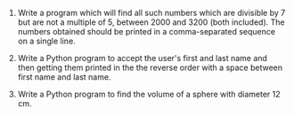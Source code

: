 1. Write a program which will find all such numbers which are divisible by 7 but are not a
   multiple of 5, between 2000 and 3200 (both included). The numbers obtained should be printed
  in a comma-separated sequence on a single line.

2. Write a Python program to accept the user's first and last name and then getting them
printed in the the reverse order with a space between first name and last name.

3. Write a Python program to find the volume of a sphere with diameter 12 cm.

